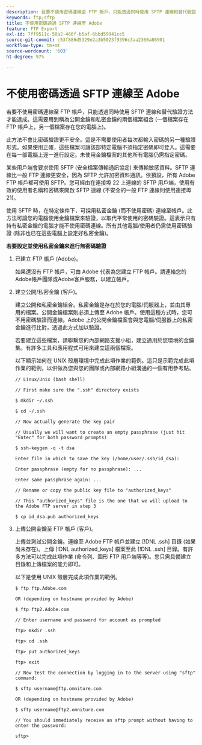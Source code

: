 ```yaml
---
description: 若要不使用密碼連線至 FTP 帳戶，只能透過同時使用 SFTP 連線和替代驗證方法才能達成。這需要用到稱為公開金鑰和私密金鑰的兩個檔案組合 (一個檔案存在 FTP 帳戶上，另一個檔案存在您的電腦上)。
keywords: ftp;sftp
title: 不使用密碼透過 SFTP 連線至 Adobe
feature: FTP Export
exl-id: 7ff9511c-50a2-466f-b5af-6bbd59941ce5
source-git-commit: c53f886d5329e2a3b5023f9396c3aa2360a86901
workflow-type: tm+mt
source-wordcount: '603'
ht-degree: 97%

---
```


# 不使用密碼透過 SFTP 連線至 Adobe

若要不使用密碼連線至 FTP 帳戶，只能透過同時使用 SFTP 連線和替代驗證方法才能達成。這需要用到稱為公開金鑰和私密金鑰的兩個檔案組合 (一個檔案存在 FTP 帳戶上，另一個檔案存在您的電腦上)。

此方法不會比密碼驗證更不安全。這是不需要使用者每次都輸入密碼的另一種驗證形式。如果使用正確，這些檔案可讓該部特定電腦不須指定密碼即可登入。這需要在每一部電腦上逐一進行設定。未使用金鑰檔案的其他所有電腦仍需指定密碼。

某些用戶端會要求使用 SFTP (安全檔案傳輸通訊協定) 來傳輸敏感資料。SFTP 連線比一般 FTP 連線更安全，因為 SFTP 允許加密資料通訊。依預設，所有 Adobe FTP 帳戶都可使用 SFTP。您可經由在連接埠 22 上連線的 SFTP 用戶端，使用有效的使用者名稱和密碼來開啟 SFTP 連線 (不安全的一般 FTP 連線則使用連接埠 21)。

使用 SFTP 時，在特定條件下，可採用私密金鑰 (而不使用密碼) 連線至帳戶。此方法可讓您的電腦使用金鑰檔案來驗證，以取代平常使用的密碼驗證。這表示只有持有私密金鑰的電腦才能不使用密碼連線。所有其他電腦/使用者仍需使用密碼驗證 (除非也已在這些電腦上設定好私密金鑰)。

**若要設定並使用私密金鑰來進行無密碼驗證**

1. 已建立 FTP 帳戶 (Adobe)。

   如果還沒有 FTP 帳戶，可由 Adobe 代表為您建立 FTP 帳戶。請連絡您的Adobe帳戶團隊或Adobe客戶服務，以建立帳戶。
1. 建立公開/私密金鑰 (客戶)。

   建立公開和私密金鑰組合。私密金鑰是存在於您的電腦/伺服器上，並由其專用的檔案。公開金鑰檔案則必須上傳至 Adobe 帳戶。使用這種方式時，您可不用密碼驗證而連線。Adobe 上的公開金鑰檔案會與您電腦/伺服器上的私密金鑰進行比對，透過此方式加以驗證。

   若要建立這些檔案，請聯繫您的內部網路支援小組，建立適用於您環境的金鑰集。有許多工具和應用程式可用來建立這兩個檔案。

   以下顯示如何在 UNIX 殼層環境中完成此項作業的範例。這只是示範完成此項作業的範例，以供做為您與您的團隊或內部網路小組溝通的一個有用參考點。

   ```
   // Linux/Unix (bash shell)
   
   // First make sure the ".ssh" directory exists
   
   $ mkdir ~/.ssh
   
   $ cd ~/.ssh
   
   // Now actually generate the key pair
   
   // Usually we will want to create an empty passphrase (just hit "Enter" for both password prompts)
   
   $ ssh-keygen -q -t dsa
   
   Enter file in which to save the key (/home/user/.ssh/id_dsa):
   
   Enter passphrase (empty for no passphrase): ...
   
   Enter same passphrase again: ...
   
   // Rename or copy the public key file to "authorized_keys"
   
   // This "authorized_keys" file is the one that we will upload to the Adobe FTP server in step 3
   
   $ cp id_dsa.pub authorized_keys 
   ```

1. 上傳公開金鑰至 FTP 帳戶 (客戶)。

   上傳並測試公開金鑰。連線至 Adobe FTP 帳戶並建立 [!DNL .ssh] 目錄 (如果尚未存在)。上傳 [!DNL authorized_keys] 檔案至此 [!DNL .ssh] 目錄。有許多方法可以完成此項作業 (命令列、圖形 FTP 用戶端等等)。您只需具備建立目錄和上傳檔案的能力即可。

   以下是使用 UNIX 殼層完成此項作業的範例。

   ```
   $ ftp ftp.Adobe.com
   
   OR (depending on hostname provided by Adobe)
   
   $ ftp ftp2.Adobe.com
   
   // Enter username and password for account as prompted
   
   ftp> mkdir .ssh
   
   ftp> cd .ssh
   
   ftp> put authorized_keys
   
   ftp> exit
   
   // Now test the connection by logging in to the server using "sftp" command:
   
   $ sftp username@ftp.omniture.com
   
   OR (depending on hostname provided by Adobe)
   
   $ sftp username@ftp2.omniture.com
   
   // You should immediately receive an sftp prompt without having to enter the password:
   
   sftp>
   ```
